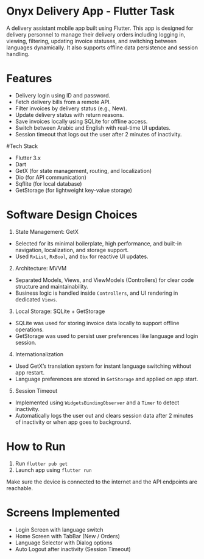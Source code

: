 
# Onyx Delivery App - Flutter Task

A delivery assistant mobile app built using Flutter. This app is designed for delivery personnel to manage their delivery orders including logging in, viewing, filtering, updating invoice statuses, and switching between languages dynamically. It also supports offline data persistence and session handling.


# Features
- Delivery login using ID and password.
- Fetch delivery bills from a remote API.
- Filter invoices by delivery status (e.g., New).
- Update delivery status with return reasons.
- Save invoices locally using SQLite for offline access.
- Switch between Arabic and English with real-time UI updates.
- Session timeout that logs out the user after 2 minutes of inactivity.

#Tech Stack
- Flutter 3.x
- Dart
- GetX (for state management, routing, and localization)
- Dio (for API communication)
- Sqflite (for local database)
- GetStorage (for lightweight key-value storage)


# Software Design Choices

 1. State Management: GetX
- Selected for its minimal boilerplate, high performance, and built-in navigation, localization, and storage support.
- Used `RxList`, `RxBool`, and `Obx` for reactive UI updates.

2. Architecture: MVVM
- Separated Models, Views, and ViewModels (Controllers) for clear code structure and maintainability.
- Business logic is handled inside `Controllers`, and UI rendering in dedicated `Views`.

3. Local Storage: SQLite + GetStorage
- SQLite was used for storing invoice data locally to support offline operations.
- GetStorage was used to persist user preferences like language and login session.

4. Internationalization 
- Used GetX’s translation system for instant language switching without app restart.
- Language preferences are stored in `GetStorage` and applied on app start.

5. Session Timeout
- Implemented using `WidgetsBindingObserver` and a `Timer` to detect inactivity.
- Automatically logs the user out and clears session data after 2 minutes of inactivity or when app goes to background.



# How to Run
1. Run `flutter pub get`
2. Launch app using `flutter run`

 Make sure the device is connected to the internet and the API endpoints are reachable.


# Screens Implemented
- Login Screen with language switch
- Home Screen with TabBar (New / Orders)
- Language Selector with Dialog options
- Auto Logout after inactivity (Session Timeout)
